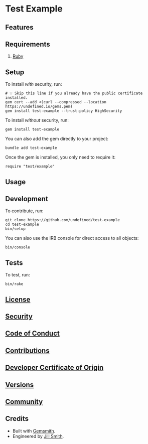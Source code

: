 # Test Example

<!-- Tocer[start]: Auto-generated, don't remove. -->
<!-- Tocer[finish]: Auto-generated, don't remove. -->

## Features

## Requirements

1. [Ruby](https://www.ruby-lang.org)

## Setup

To install _with_ security, run:

    # 💡 Skip this line if you already have the public certificate installed.
    gem cert --add <(curl --compressed --location https://undefined.io/gems.pem)
    gem install test-example --trust-policy HighSecurity

To install _without_ security, run:

    gem install test-example

You can also add the gem directly to your project:

    bundle add test-example

Once the gem is installed, you only need to require it:

    require "test/example"

## Usage

## Development

To contribute, run:

    git clone https://github.com/undefined/test-example
    cd test-example
    bin/setup

You can also use the IRB console for direct access to all objects:

    bin/console

## Tests

To test, run:

    bin/rake

## [License](https://undefined.io/policies/license)

## [Security](https://undefined.io/policies/security)

## [Code of Conduct](https://undefined.io/policies/code_of_conduct)

## [Contributions](https://undefined.io/policies/contributions)

## [Developer Certificate of Origin](%<organization_uri>s/policies/developer_certificate_of_origin)

## [Versions](https://undefined.io/projects/test-example/versions)

## [Community](https://undefined.io/community)

## Credits

- Built with [Gemsmith](https://alchemists.io/projects/gemsmith).
- Engineered by [Jill Smith](https://undefined.io/team/undefined).
